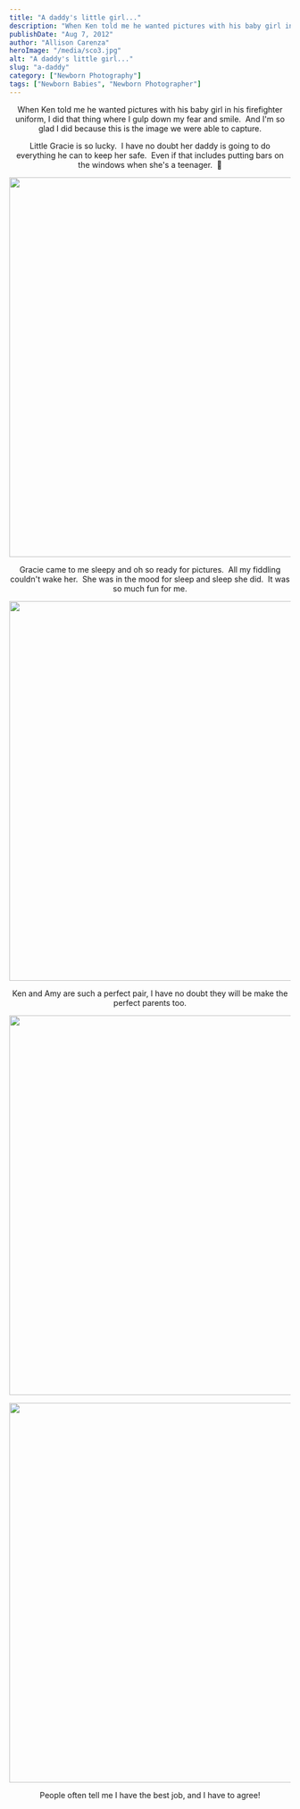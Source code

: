 ```yaml
---
title: "A daddy's little girl..."
description: "When Ken told me he wanted pictures with his baby girl in his firefighter uniform, I did that thing where "
publishDate: "Aug 7, 2012"
author: "Allison Carenza"
heroImage: "/media/sco3.jpg"
alt: "A daddy's little girl..."
slug: "a-daddy"
category: ["Newborn Photography"]
tags: ["Newborn Babies", "Newborn Photographer"]
---
```


<p style="text-align: center;">When Ken told me he wanted pictures with his baby girl in his firefighter uniform, I did that thing where I gulp down my fear and smile.  And I&apos;m so glad I did because this is the image we were able to capture.</p>
<p style="text-align: center;">Little Gracie is so lucky.  I have no doubt her daddy is going to do everything he can to keep her safe.  Even if that includes putting bars on the windows when she&apos;s a teenager.  🙂</p>
<p style="text-align: center;"><img class="aligncenter size-full wp-image-4230" title="sco3" src="/media/sco3.jpg" alt="" width="930" height="680" srcset="/media/sco3.jpg 930w, /media/sco3-300x219.jpg 300w, /media/sco3-768x562.jpg 768w" sizes="(max-width: 930px) 100vw, 930px" /></p>
<p style="text-align: center;">Gracie came to me sleepy and oh so ready for pictures.  All my fiddling couldn&apos;t wake her.  She was in the mood for sleep and sleep she did.  It was so much fun for me.</p>
<p style="text-align: center;"><img class="aligncenter size-full wp-image-4229" title="sco2" src="/media/sco2.jpg" alt="" width="930" height="680" /></p>
<p style="text-align: center;">Ken and Amy are such a perfect pair, I have no doubt they will be make the perfect parents too.</p>
<p style="text-align: center;"><img class="aligncenter size-full wp-image-4228" title="sco1" src="/media/sco1.jpg" alt="" width="930" height="680" srcset="/media/sco1.jpg 930w, /media/sco1-300x219.jpg 300w, /media/sco1-768x562.jpg 768w" sizes="(max-width: 930px) 100vw, 930px" /></p>
<p style="text-align: center;"><img class="aligncenter size-full wp-image-4231" title="sco4" src="/media/sco4.jpg" alt="" width="930" height="680" /></p>
<p style="text-align: center;">People often tell me I have the best job, and I have to agree!</p>

